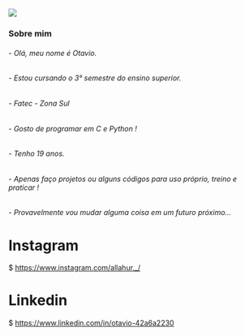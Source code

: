 <h1 align"center"> 
<img src="https://p4.wallpaperbetter.com/wallpaper/928/635/658/landscape-digital-art-anime-wallpaper-preview.jpg">
</h1>

### Sobre mim

###### - Olá, meu nome é Otavio.

###### - Estou cursando o 3° semestre do ensino superior.

###### - Fatec - Zona Sul

###### - Gosto de programar em C e Python !

###### - Tenho 19 anos.

###### - Apenas faço projetos ou alguns códigos para uso próprio, treino e praticar !

###### - Provavelmente vou mudar alguma coisa em um futuro próximo...

  # Instagram
 $ https://www.instagram.com/allahur._/
 
  # Linkedin
 $ https://www.linkedin.com/in/otavio-42a6a2230
